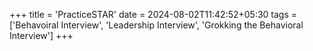 +++
title = 'PracticeSTAR'
date = 2024-08-02T11:42:52+05:30
tags = ['Behavoiral Interview', 'Leadership Interview', 'Grokking the Behavioral Interview']
+++


